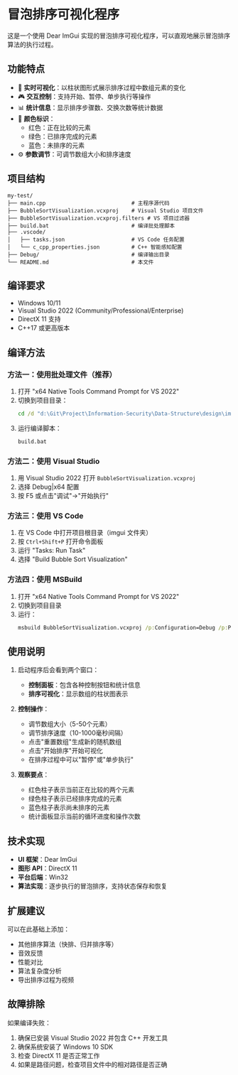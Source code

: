 # 冒泡排序可视化程序

这是一个使用 Dear ImGui 实现的冒泡排序可视化程序，可以直观地展示冒泡排序算法的执行过程。

## 功能特点

- 🎯 **实时可视化**：以柱状图形式展示排序过程中数组元素的变化
- 🎮 **交互控制**：支持开始、暂停、单步执行等操作
- 📊 **统计信息**：显示排序步骤数、交换次数等统计数据
- 🎨 **颜色标识**：
  - 红色：正在比较的元素
  - 绿色：已排序完成的元素
  - 蓝色：未排序的元素
- ⚙️ **参数调节**：可调节数组大小和排序速度

## 项目结构

```
my-test/
├── main.cpp                           # 主程序源代码
├── BubbleSortVisualization.vcxproj    # Visual Studio 项目文件
├── BubbleSortVisualization.vcxproj.filters # VS 项目过滤器
├── build.bat                          # 编译批处理脚本
├── .vscode/
│   ├── tasks.json                     # VS Code 任务配置
│   └── c_cpp_properties.json          # C++ 智能感知配置
├── Debug/                             # 编译输出目录
└── README.md                          # 本文件
```

## 编译要求

- Windows 10/11
- Visual Studio 2022 (Community/Professional/Enterprise)
- DirectX 11 支持
- C++17 或更高版本

## 编译方法

### 方法一：使用批处理文件（推荐）

1. 打开 "x64 Native Tools Command Prompt for VS 2022"
2. 切换到项目目录：
   ```cmd
   cd /d "d:\Git\Project\Information-Security\Data-Structure\design\imgui\my-test"
   ```
3. 运行编译脚本：
   ```cmd
   build.bat
   ```

### 方法二：使用 Visual Studio

1. 用 Visual Studio 2022 打开 `BubbleSortVisualization.vcxproj`
2. 选择 Debug|x64 配置
3. 按 F5 或点击"调试"→"开始执行"

### 方法三：使用 VS Code

1. 在 VS Code 中打开项目根目录（imgui 文件夹）
2. 按 `Ctrl+Shift+P` 打开命令面板
3. 运行 "Tasks: Run Task"
4. 选择 "Build Bubble Sort Visualization"

### 方法四：使用 MSBuild

1. 打开 "x64 Native Tools Command Prompt for VS 2022"
2. 切换到项目目录
3. 运行：
   ```cmd
   msbuild BubbleSortVisualization.vcxproj /p:Configuration=Debug /p:Platform=x64
   ```

## 使用说明

1. 启动程序后会看到两个窗口：
   - **控制面板**：包含各种控制按钮和统计信息
   - **排序可视化**：显示数组的柱状图表示

2. **控制操作**：
   - 调节数组大小（5-50个元素）
   - 调节排序速度（10-1000毫秒间隔）
   - 点击"重置数组"生成新的随机数组
   - 点击"开始排序"开始可视化
   - 在排序过程中可以"暂停"或"单步执行"

3. **观察要点**：
   - 红色柱子表示当前正在比较的两个元素
   - 绿色柱子表示已经排序完成的元素
   - 蓝色柱子表示尚未排序的元素
   - 统计面板显示当前的循环进度和操作次数

## 技术实现

- **UI 框架**：Dear ImGui
- **图形 API**：DirectX 11
- **平台后端**：Win32
- **算法实现**：逐步执行的冒泡排序，支持状态保存和恢复

## 扩展建议

可以在此基础上添加：
- 其他排序算法（快排、归并排序等）
- 音效反馈
- 性能对比
- 算法复杂度分析
- 导出排序过程为视频

## 故障排除

如果编译失败：
1. 确保已安装 Visual Studio 2022 并包含 C++ 开发工具
2. 确保系统安装了 Windows 10 SDK
3. 检查 DirectX 11 是否正常工作
4. 如果是路径问题，检查项目文件中的相对路径是否正确
